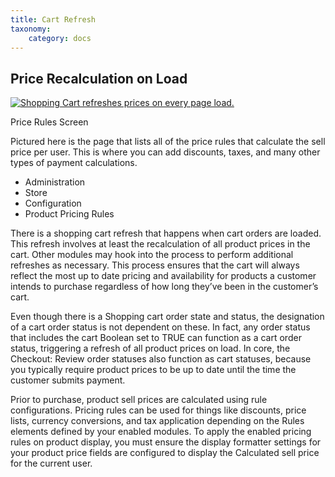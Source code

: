 ```yaml
---
title: Cart Refresh
taxonomy:
    category: docs
---
```


<div class="docs-enhanced"><h2>Price Recalculation on Load</h2>
<div class="screenshot screenshot-caption">
    <div class="img">
        <a href="/sites/default/files/docs/Cart-Refresh-Price-Rules.png"><img
        src="/sites/default/files/docs/Cart-Refresh-Price-Rules.png" alt="Shopping Cart
        refreshes prices on every page load." /></a>
    </div>
    <div class="caption">
        <p class="caption-title">Price Rules Screen</p>
        <p>Pictured here is the page that lists all of the price rules that
        calculate the sell price per user. This is where you can add discounts,
        taxes, and many other types of payment calculations.</p>
    </div>
    <ul class="screenshot_breadcrumbs">
        <li class="first">Administration</li>
        <li>Store</li>
        <li>Configuration</li>
        <li class="last">Product Pricing Rules</li>
    </ul>
</div>
<p>There is a shopping cart refresh that happens when cart orders are loaded. This
refresh involves at least the recalculation of all product prices in the cart.
Other modules may hook into the process to perform additional refreshes as
necessary. This process ensures that the cart will always reflect the most up to
date pricing and availability for products a customer intends to purchase
regardless of how long they’ve been in the customer’s cart.</p>
<p>Even though there is a Shopping cart order state and status, the designation
of a cart order status is not dependent on these. In fact, any order status that
includes the cart Boolean set to TRUE can function as a cart order status,
triggering a refresh of all product prices on load. In core, the Checkout: Review order statuses also function as cart statuses,
because you typically require product prices to be up to date until the time the
customer submits payment.</p>
<p>Prior to purchase, product sell prices are calculated using rule
configurations. Pricing rules can be used for things like discounts, price
lists, currency conversions, and tax application depending on the Rules elements
defined by your enabled modules. To apply the enabled pricing rules on product
display, you must ensure the display formatter settings for your product price
fields are configured to display the Calculated sell price for the current
user.</p></div>